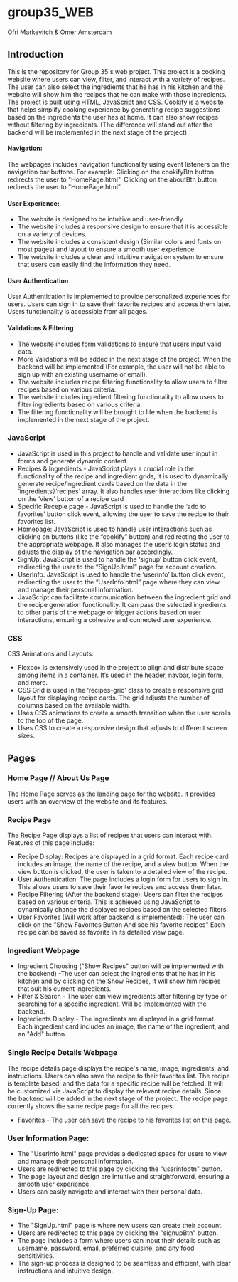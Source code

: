# group35_WEB
Ofri Markevitch & Omer Amsterdam

## Introduction

This is the repository for Group 35's web project. This project is a cooking website where users can view, filter, and interact with a variety of recipes.
The user can also select the ingredients that he has in his kitchen and the website will show him the recipes that he can make with those ingredients.
The project is built using HTML, JavaScript and CSS.
Cookify is a website that helps simplify cooking experience by generating recipe suggestions based on the ingredients the user has at home.
It can also show recipes without filtering by ingredients. (The difference will stand out after the backend will be implemented in the next stage of the project)

#### Navigation:
The webpages includes navigation functionality using event listeners on the navigation bar buttons.
For example:
Clicking on the cookifyBtn button redirects the user to "HomePage.html".
Clicking on the aboutBtn button redirects the user to "HomePage.html".

#### User Experience:
- The website is designed to be intuitive and user-friendly.
- The website includes a responsive design to ensure that it is accessible on a variety of devices.
- The website includes a consistent design (Similar colors and fonts on most pages) and layout to ensure a smooth user experience.
- The website includes a clear and intuitive navigation system to ensure that users can easily find the information they need.

#### User Authentication
User Authentication is implemented to provide personalized experiences for users. Users can sign in to save their favorite recipes and access them later. 
Users functionality is accessible from all pages. 

#### Validations & Filtering
- The website includes form validations to ensure that users input valid data.
- More Validations will be added in the next stage of the project, When the backend will be implemented (For example, the user will not be able to sign up with an existing username or email).
- The website includes recipe filtering functionality to allow users to filter recipes based on various criteria.
- The website includes ingredient filtering functionality to allow users to filter ingredients based on various criteria.
- The filtering functionality will be brought to life when the backend is implemented in the next stage of the project.

### JavaScript
- JavaScript is used in this project to handle and validate user input in forms and generate dynamic content.
- Recipes & Ingredients - JavaScript plays a crucial role in the functionality of the recipe and ingredient grids, It is used to dynamically generate recipe/ingredient cards based on the data in the ‘ingredients’/‘recipes’ array. It also handles user interactions like clicking on the ‘view’ button of a recipe card
- Specific Recepie page - JavaScript is used to handle the ‘add to favorites’ button click event, allowing the user to save the recipe to their favorites list.
- Homepage: JavaScript is used to handle user interactions such as clicking on buttons (like the “cookify” button) and redirecting the user to the appropriate webpage. It also manages the user’s login status and adjusts the display of the navigation bar accordingly.
- SignUp: JavaScript is used to handle the ‘signup’ button click event, redirecting the user to the “SignUp.html” page for account creation.
- UserInfo: JavaScript is used to handle the ‘userinfo’ button click event, redirecting the user to the “UserInfo.html” page where they can view and manage their personal information.
- JavaScript can facilitate communication between the ingredient grid and the recipe generation functionality. It can pass the selected ingredients to other parts of the webpage or trigger actions based on user interactions, ensuring a cohesive and connected user experience.
### CSS
CSS Animations and Layouts:
- Flexbox is extensively used in the project to align and distribute space among items in a container. It’s used in the header, navbar, login form, and more.
- CSS Grid is used in the ‘recipes-grid’ class to create a responsive grid layout for displaying recipe cards. The grid adjusts the number of columns based on the available width.
- Uses CSS animations to create a smooth transition when the user scrolls to the top of the page.
- Uses CSS to create a responsive design that adjusts to different screen sizes.

## Pages

### Home Page // About Us Page

The Home Page serves as the landing page for the website. It provides users with an overview of the website and its features.

### Recipe Page

The Recipe Page displays a list of recipes that users can interact with. Features of this page include:
- Recipe Display: Recipes are displayed in a grid format. Each recipe card includes an image, the name of the recipe, and a view button. When the view button is clicked, the user is taken to a detailed view of the recipe.
- User Authentication: The page includes a login form for users to sign in. This allows users to save their favorite recipes and access them later.
- Recipe Filtering (After the backend stage): Users can filter the recipes based on various criteria. This is achieved using JavaScript to dynamically change the displayed recipes based on the selected filters.
- User Favorites (Will work after backend is implemented): The user can click on the "Show Favorites Button And see his favorite recipes" Each recipe can be saved as favorite in its detailed view page.

### Ingredient Webpage
- Ingredient Choosing ("Show Recipes" button will be implemented with the backend) -The user can select the ingredients that he has in his kitchen and by clicking on the Show Recipes, It will show him recipes that suit his current ingredients.
- Filter & Search - The user can view ingredients after filtering by type or searching for a specific ingredient. Will be implemented with the backend. 
- Ingredients Display - The ingredients are displayed in a grid format. Each ingredient card includes an image, the name of the ingredient, and an "Add" button.

### Single Recipe Details Webpage
The recipe details page displays the recipe's name, image, ingredients, and instructions. Users can also save the recipe to their favorites list.
The recipe is template based, and the data for a specific recipe will be fetched.
It will be customized via JavaScript to display the relevant recipe details.
Since the backend will be added in the next stage of the project. The recipe page currently shows the same recipe page for all the recipes.
- Favorites - The user can save the recipe to his favorites list on this page.

### User Information Page:

- The "UserInfo.html" page provides a dedicated space for users to view and manage their personal information.
- Users are redirected to this page by clicking the "userinfobtn" button.
- The page layout and design are intuitive and straightforward, ensuring a smooth user experience.
- Users can easily navigate and interact with their personal data.

### Sign-Up Page:

- The "SignUp.html" page is where new users can create their account.
- Users are redirected to this page by clicking the "signupBtn" button.
- The page includes a form where users can input their details such as username, password, email, preferred cuisine, and any food sensitivities.
- The sign-up process is designed to be seamless and efficient, with clear instructions and intuitive design.








